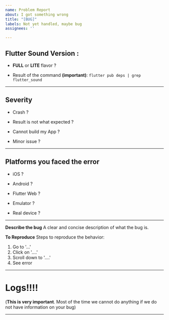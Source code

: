 ```yaml
---
name: Problem Report
about: I got something wrong
title: "[BUG]"
labels: Not yet handled, maybe bug
assignees: ''

---
```


## Flutter Sound Version : 

- **FULL** or **LITE** flavor ?

- Result of the command **(important)**: ```flutter pub deps | grep flutter_sound```

----------------------------------------------------------

## Severity

- Crash ?

- Result is not what expected ?

- Cannot build my App ?

- Minor issue ?

--------------------------------------------------------

## Platforms you faced the error 

- iOS ?

- Android ?

- Flutter Web ?

- Emulator ? 

- Real device ?

------------------------------------------------

**Describe the bug**
A clear and concise description of what the bug is.

**To Reproduce**
Steps to reproduce the behavior:
1. Go to '...'
2. Click on '....'
3. Scroll down to '....'
4. See error
----------------------------------------------

# Logs!!!!
(**This is very important**. Most of the time we cannot do anything if we do not have information on your bug)


-----------------------------------------------------------------
